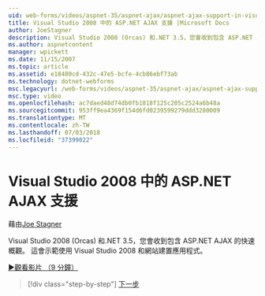 ```yaml
---
uid: web-forms/videos/aspnet-35/aspnet-ajax/aspnet-ajax-support-in-visual-studio-2008
title: Visual Studio 2008 中的 ASP.NET AJAX 支援 |Microsoft Docs
author: JoeStagner
description: Visual Studio 2008 (Orcas) 和.NET 3.5，您會收到包含 ASP.NET AJAX 的快速概觀。 這會示範使用 Visual Studio...
ms.author: aspnetcontent
manager: wpickett
ms.date: 11/15/2007
ms.topic: article
ms.assetid: e18480cd-432c-47e5-bcfe-4cb86ebf73ab
ms.technology: dotnet-webforms
msc.legacyurl: /web-forms/videos/aspnet-35/aspnet-ajax/aspnet-ajax-support-in-visual-studio-2008
msc.type: video
ms.openlocfilehash: ac7daed48d74db0fb1818f125c205c2524a6b48a
ms.sourcegitcommit: 953ff9ea4369f154d6fd0239599279ddd3280009
ms.translationtype: MT
ms.contentlocale: zh-TW
ms.lasthandoff: 07/03/2018
ms.locfileid: "37399022"
---
```

<a name="aspnet-ajax-support-in-visual-studio-2008"></a>Visual Studio 2008 中的 ASP.NET AJAX 支援
====================
藉由[Joe Stagner](https://github.com/JoeStagner)

Visual Studio 2008 (Orcas) 和.NET 3.5，您會收到包含 ASP.NET AJAX 的快速概觀。 這會示範使用 Visual Studio 2008 和網站建置應用程式。

[&#9654;觀看影片 （9 分鐘）](https://channel9.msdn.com/Blogs/ASP-NET-Site-Videos/aspnet-ajax-support-in-visual-studio-2008)

> [!div class="step-by-step"]
> [下一步](adding-ajax-functionality-to-an-existing-aspnet-page.md)
